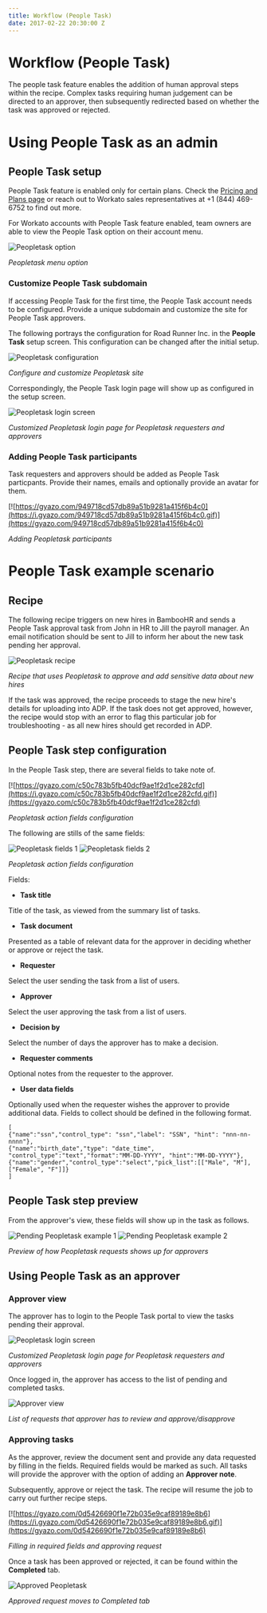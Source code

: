 ```yaml
---
title: Workflow (People Task)
date: 2017-02-22 20:30:00 Z
---
```


# Workflow (People Task)
The people task feature enables the addition of human approval steps within the recipe. Complex tasks requiring human judgement can be directed to an approver, then subsequently redirected based on whether the task was approved or rejected.

# Using People Task as an admin

## People Task setup
People Task feature is enabled only for certain plans. Check the [Pricing and Plans page](https://www.workato.com/pricing?audience=general) or reach out to Workato sales representatives at +1 (844) 469-6752 to find out more.

For Workato accounts with People Task feature enabled, team owners are able to view the People Task option on their account menu.

![Peopletask option](/_uploads/peopletask/peopletask_option.png)

*Peopletask menu option*

### Customize People Task subdomain

If accessing People Task for the first time, the People Task account needs to be configured. Provide a unique subdomain and customize the site for People Task approvers.

The following portrays the configuration for Road Runner Inc. in the **People Task** setup screen. This configuration can be changed after the initial setup.

![Peopletask configuration](/_uploads/peopletask/peopletask_config.png)

*Configure and customize Peopletask site*

Correspondingly, the People Task login page will show up as configured in the setup screen.

![Peopletask login screen](/_uploads/peopletask/peopletask_login.png)

*Customized Peopletask login page for Peopletask requesters and approvers*

### Adding People Task participants
Task requesters and approvers should be added as People Task particpants. Provide their names, emails and optionally provide an avatar for them.

[![https://gyazo.com/949718cd57db89a51b9281a415f6b4c0](https://i.gyazo.com/949718cd57db89a51b9281a415f6b4c0.gif)](https://gyazo.com/949718cd57db89a51b9281a415f6b4c0)

*Adding Peopletask participants*

# People Task example scenario

## Recipe
The following recipe triggers on new hires in BambooHR and sends a People Task approval task from John in HR to Jill the payroll manager. An email notification should be sent to Jill to inform her about the new task pending her approval.

![Peopletask recipe](/_uploads/peopletask/peopletask_bamboo_recipe.png)

*Recipe that uses Peopletask to approve and add sensitive data about new hires*

If the task was approved, the recipe proceeds to stage the new hire's details for uploading into ADP. If the task does not get approved, however, the recipe would stop with an error to flag this particular job for troubleshooting - as all new hires should get recorded in ADP.

## People Task step configuration
In the People Task step, there are several fields to take note of.

[![https://gyazo.com/c50c783b5fb40dcf9ae1f2d1ce282cfd](https://i.gyazo.com/c50c783b5fb40dcf9ae1f2d1ce282cfd.gif)](https://gyazo.com/c50c783b5fb40dcf9ae1f2d1ce282cfd)

*Peopletask action fields configuration*

The following are stills of the same fields:

![Peopletask fields 1](/_uploads/peopletask/peopletask_fields1.png)
![Peopletask fields 2](/_uploads/peopletask/peopletask_fields2.png)

*Peopletask action fields configuration*

Fields:
- **Task title**

Title of the task, as viewed from the summary list of tasks.

- **Task document**

Presented as a table of relevant data for the approver in deciding whether or approve or reject the task.

- **Requester**

Select the user sending the task from a list of users.

- **Approver**

Select the user approving the task from a list of users.

- **Decision by**

Select the number of days the approver has to make a decision.

- **Requester comments**

Optional notes from the requester to the approver.

- **User data fields**

Optionally used when the requester wishes the approver to provide additional data. Fields to collect should be defined in the following format.

```
[
{"name":"ssn","control_type": "ssn","label": "SSN", "hint": "nnn-nn-nnnn"},
{"name":"birth_date","type": "date_time", "control_type":"text","format":"MM-DD-YYYY", "hint":"MM-DD-YYYY"},
{"name":"gender","control_type":"select","pick_list":[["Male", "M"],["Female", "F"]]}
]
```

## People Task step preview
From the approver's view, these fields will show up in the task as follows.

![Pending Peopletask example 1](/_uploads/peopletask/pending_peopletask_example1.png)
![Pending Peopletask example 2](/_uploads/peopletask/pending_peopletask_example2.png)

*Preview of how Peopletask requests shows up for approvers*

## Using People Task as an approver

### Approver view
The approver has to login to the People Task portal to view the tasks pending their approval.

![Peopletask login screen](/_uploads/peopletask/peopletask_login.png)

*Customized Peopletask login page for Peopletask requesters and approvers*

Once logged in, the approver has access to the list of pending and completed tasks.

![Approver view](/_uploads/peopletask/approver_view.png)

*List of requests that approver has to review and approve/disapprove*

### Approving tasks
As the approver, review the document sent and provide any data requested by filling in the fields. Required fields would be marked as such. All tasks will provide the approver with the option of adding an **Approver note**.

Subsequently, approve or reject the task. The recipe will resume the job to carry out further recipe steps.

[![https://gyazo.com/0d5426690f1e72b035e9caf89189e8b6](https://i.gyazo.com/0d5426690f1e72b035e9caf89189e8b6.gif)](https://gyazo.com/0d5426690f1e72b035e9caf89189e8b6)

*Filling in required fields and approving request*

Once a task has been approved or rejected, it can be found within the **Completed** tab.

![Approved Peopletask](/_uploads/peopletask/approved_peopletask.png)

*Approved request moves to Completed tab*